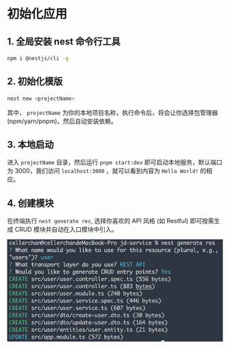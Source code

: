 # 初始化应用

## 1. 全局安装 nest 命令行工具

```bash
npm i @nestjs/cli -g
```

## 2. 初始化模版

```bash
nest new <projectName>
```

其中， `projectName` 为你的本地项目名称，执行命令后，将会让你选择包管理器(npm/yarn/pnpm)，然后自动安装依赖。

## 3. 本地启动

进入 `projectName` 目录，然后运行 `pnpm start:dev` 即可启动本地服务，默认端口为 3000，我们访问 `localhost:3000` ，就可以看到内容为 `Hello World!` 的相应。

## 4. 创建模块

在终端执行 `nest generate res`, 选择你喜欢的 API 风格 (如 Restful) 即可按需生成 CRUD 模块并自动在入口模块中引入。

![](2022-12-02-00-56-28.png)

